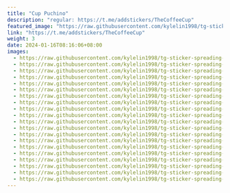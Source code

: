 ```yaml
---
title: "Cup Puchino"
description: "regular: https://t.me/addstickers/TheCoffeeCup"
featured_image: "https://raw.githubusercontent.com/kylelin1998/tg-sticker-spreading-worldwide-images/main/img/31fdb25e-3f62-4e3e-8600-51340e8950cd.jpg"
link: "https://t.me/addstickers/TheCoffeeCup"
weight: 3
date: 2024-01-16T08:16:06+08:00
images:
  - https://raw.githubusercontent.com/kylelin1998/tg-sticker-spreading-worldwide-images/main/img/31fdb25e-3f62-4e3e-8600-51340e8950cd.jpg
  - https://raw.githubusercontent.com/kylelin1998/tg-sticker-spreading-worldwide-images/main/img/6c006b67-ac68-4b3f-834c-62860d8cce8f.jpg
  - https://raw.githubusercontent.com/kylelin1998/tg-sticker-spreading-worldwide-images/main/img/97f1b563-87e4-4f2e-ab27-2acf1a26047f.jpg
  - https://raw.githubusercontent.com/kylelin1998/tg-sticker-spreading-worldwide-images/main/img/549056c1-3e99-455b-811c-7a1a46167713.jpg
  - https://raw.githubusercontent.com/kylelin1998/tg-sticker-spreading-worldwide-images/main/img/62f71273-3551-4ed8-a740-7af8fe6cbf60.jpg
  - https://raw.githubusercontent.com/kylelin1998/tg-sticker-spreading-worldwide-images/main/img/f35b4ee9-968d-479a-bc7b-0c018919de7c.jpg
  - https://raw.githubusercontent.com/kylelin1998/tg-sticker-spreading-worldwide-images/main/img/4d7a0140-2553-43f5-8b37-a89a8efed039.jpg
  - https://raw.githubusercontent.com/kylelin1998/tg-sticker-spreading-worldwide-images/main/img/3e6b1daa-6c08-441b-9dbb-36508c28cd42.jpg
  - https://raw.githubusercontent.com/kylelin1998/tg-sticker-spreading-worldwide-images/main/img/1537cb86-dd57-49c0-820d-ecdca991e3e0.jpg
  - https://raw.githubusercontent.com/kylelin1998/tg-sticker-spreading-worldwide-images/main/img/4b395dff-6cb1-4830-8248-32ca74042dc4.jpg
  - https://raw.githubusercontent.com/kylelin1998/tg-sticker-spreading-worldwide-images/main/img/dba17876-3ec1-4310-abbf-f9fb76f6923e.jpg
  - https://raw.githubusercontent.com/kylelin1998/tg-sticker-spreading-worldwide-images/main/img/d3994b81-63c9-473d-94c0-b79f8c73b52f.jpg
  - https://raw.githubusercontent.com/kylelin1998/tg-sticker-spreading-worldwide-images/main/img/72355d50-9212-4ee2-b6d4-e1d17a6cd0d0.jpg
  - https://raw.githubusercontent.com/kylelin1998/tg-sticker-spreading-worldwide-images/main/img/f21a1593-fcf0-4217-906a-0c6bd2b32678.jpg
  - https://raw.githubusercontent.com/kylelin1998/tg-sticker-spreading-worldwide-images/main/img/c5ae67fe-f33b-4aed-882a-77bf2712e36b.jpg
  - https://raw.githubusercontent.com/kylelin1998/tg-sticker-spreading-worldwide-images/main/img/e06f2644-ff54-4ebb-9145-92ccec9aebab.jpg
  - https://raw.githubusercontent.com/kylelin1998/tg-sticker-spreading-worldwide-images/main/img/1211139d-f2d2-4104-9af0-9bb61f79c388.jpg
  - https://raw.githubusercontent.com/kylelin1998/tg-sticker-spreading-worldwide-images/main/img/b59ceee0-7bd7-46ad-addd-4207d0304471.jpg
  - https://raw.githubusercontent.com/kylelin1998/tg-sticker-spreading-worldwide-images/main/img/5a8133a3-43fa-476b-99dc-47f91f5ba2de.jpg
  - https://raw.githubusercontent.com/kylelin1998/tg-sticker-spreading-worldwide-images/main/img/1d46e39c-0fa6-45ce-8576-d8b7fe6f31ed.jpg
---
```

